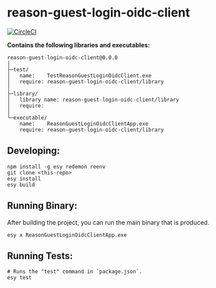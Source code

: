
# reason-guest-login-oidc-client


[![CircleCI](https://circleci.com/gh/yourgithubhandle/reason-guest-login-oidc-client/tree/master.svg?style=svg)](https://circleci.com/gh/yourgithubhandle/reason-guest-login-oidc-client/tree/master)


**Contains the following libraries and executables:**

```
reason-guest-login-oidc-client@0.0.0
│
├─test/
│   name:    TestReasonGuestLoginOidcClient.exe
│   require: reason-guest-login-oidc-client/library
│
├─library/
│   library name: reason-guest-login-oidc-client/library
│   require:
│
└─executable/
    name:    ReasonGuestLoginOidcClientApp.exe
    require: reason-guest-login-oidc-client/library
```

## Developing:

```
npm install -g esy redemon reenv
git clone <this-repo>
esy install
esy build
```

## Running Binary:

After building the project, you can run the main binary that is produced.

```
esy x ReasonGuestLoginOidcClientApp.exe 
```

## Running Tests:

```
# Runs the "test" command in `package.json`.
esy test
```
